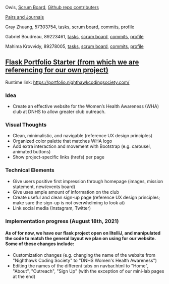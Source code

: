 Owls, [Scrum Board](https://github.com/wangzi190/flask_portfolio/projects/1), [Github repo contributers](https://github.com/wangzi190/flask_portfolio/graphs/contributors)

[Pairs and Journals]()

Gray Zhuang, 57303754, [tasks](https://github.com/wangzi190/flask_portfolio/projects/1?card_filter_query=assignee%3Awangzi190), [scrum board](https://github.com/wangzi190/flask_portfolio/projects/1?card_filter_query=author%3Awangzi190), [commits](https://github.com/wangzi190/flask_portfolio/commits?author=wangzi190), [profile](https://github.com/wangzi190)

Gabriel Boudreau, 89223461, [tasks](https://github.com/wangzi190/flask_portfolio/projects/1?card_filter_query=assignee%3A+gabrielboudreau), [scrum board](https://github.com/wangzi190/flask_portfolio/projects/1?card_filter_query=author%3A+gabrielboudreau), [commits](https://github.com/GabrielBoudreau/flask_portfolio/commits?author=GabrielBoudreau), [profile](https://github.com/Gabrielboudreau)

Mahima Krovvidy, 89278005, [tasks](https://github.com/wangzi190/flask_portfolio/projects/1?card_filter_query=assignee%3Amahimak19), [scrum board](https://github.com/wangzi190/flask_portfolio/projects/1?card_filter_query=author%3Amahimak19), [commits](https://github.com/mahimak19/flask_portfolio/commits?author=mahimak19), [profile](https://github.com/mahimak19)

## [Flask Portfolio Starter (from which we are referencing for our own project)](https://nighthawkcodingsociety.com/projectsearch/details/Flask%20Portfolio%20Starter)
Runtime link: https://portfolio.nighthawkcodingsociety.com/

### Idea
* Create an effective website for the Women’s Health Awareness (WHA) club at DNHS to allow greater club outreach.

### Visual Thoughts
* Clean, minimalistic, and navigable (reference UX design principles)
* Organized color palette that matches WHA logo
* Add extra interaction and movement with Bootstrap (e.g. carousel, animated buttons)
* Show project-specific links (hrefs) per page

### Technical Elements
* Give users positive first impression through homepage (images, mission statement, new/events board)
* Give uses ample amount of information on the club
* Create useful and clean sign-up page (reference UX design principles; make sure the sign-up is not overwhelming to look at)
* Link social media (Instagram, Twitter)

### Implementation progress (August 18th, 2021)
#### As of for now, we have our flask project open on IltelliJ, and manipulated the code to match the general layout we plan on using for our website. Some of these changes include:
* Customization changes (e.g. changing the name of the website from "Nighthawk Coding Society" to "DNHS Women's Health Awareness")
* Editing the names of the different tabs on navbar.html to "Home", "About", "Outreach", "Sign Up" (with the exception of our mini-lab pages at the end)
